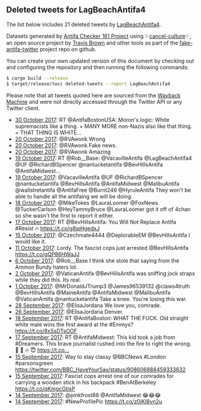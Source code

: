 ## Deleted tweets for LagBeachAntifa4

The list below includes 21 deleted tweets by
[LagBeachAntifa4](https://twitter.com/LagBeachAntifa4).



Datasets generated by [Antifa Checker 161 Project](https://twitter.com/antifacheck161) using ✨[cancel-culture](https://github.com/travisbrown/cancel-culture)✨, an open source project by 
[Travis Brown](https://twitter.com/travisbrown) and other tools as part of the 
[fake-antifa-twitter](https://github.com/antifacheck161/fake-antifa-twitter) project repo on github.

You can create your own updated version of this document by checking out and configuring the
repository and then running the following commands:

```bash
$ cargo build --release
$ target/release/twcc deleted-tweets --report LagBeachAntifa4
```

Please note that all tweets quoted here are sourced from the
[Wayback Machine](https://web.archive.org) and were not directly accessed through the Twitter API or
any Twitter client.

* [30 October 2017](https://web.archive.org/web/20171030050526/https://twitter.com/LagBeachAntifa4/status/924864802199138304): RT @AntifaBostonUSA: Moron's logic:  White supremacists like a thing. + MANY MORE non-Nazis also like that thing. = THAT THING IS WHITE…  <!--924864802199138304-->
* [20 October 2017](https://web.archive.org/web/20171020205554/https://twitter.com/LagBeachAntifa4/status/921480116345167874): @RVAwonk Wrong <!--921480116345167874-->
* [20 October 2017](https://web.archive.org/web/20171020012928/https://twitter.com/LagBeachAntifa4/status/921186573756051457): @RVAwonk Fake news. <!--921186573756051457-->
* [20 October 2017](https://web.archive.org/web/20171020011108/https://twitter.com/LagBeachAntifa4/status/921181960042631170): @RVAwonk Amazing <!--921181960042631170-->
* [19 October 2017](https://web.archive.org/web/20171019155254/https://twitter.com/LagBeachAntifa4/status/921041476011855872): RT @Rob__Base: @VacavilleAntifa @LagBeachAntifa4 @UF @RichardBSpencer @nantucketantifa @BevHillsAntifa @AntifaMidwest…  <!--921041476011855872-->
* [19 October 2017](https://web.archive.org/web/20171019073617/https://twitter.com/LagBeachAntifa4/status/920916498331373570): @VacavilleAntifa @UF @RichardBSpencer @nantucketantifa @BevHillsAntifa @AntifaMidwest @MalibuAntifa @wallstretantifa @AntifaFree @Burnt246 @HyruleAntifa They won't be able to handle all the antifaing we will be doing. <!--920916498331373570-->
* [18 October 2017](https://web.archive.org/web/20171018041510/https://twitter.com/LagBeachAntifa4/status/920503497812008960): @MikeTokes @LauraLoomer @FoxNews @TuckerCarlson @HeyTammyBruce @LauraLoomer got it off of 4chan so she wasn't the first to report it either. <!--920503497812008960-->
* [17 October 2017](https://web.archive.org/web/20171017232912/https://twitter.com/LagBeachAntifa4/status/920431531927179270): RT @BevHillsAntifa: You Will Not Replace Antifa #Resist 🔥 https://t.co/g8jpHgedxJ <!--920431531927179270-->
* [15 October 2017](https://web.archive.org/web/20171015051149/https://twitter.com/LagBeachAntifa4/status/919430590629367808): @Czechmate4444 @DeplorableEM @BevHillsAntifa I would like it. <!--919430590629367808-->
* [11 October 2017](https://web.archive.org/web/20171011005737/https://twitter.com/LagBeachAntifa4/status/917917067642273793): Lordy. The fascist cops just arrested @BevHillsAntifa https://t.co/gQP86HWqJJ <!--917917067642273793-->
* [ 6 October 2017](https://web.archive.org/web/20171006180045/https://twitter.com/LagBeachAntifa4/status/916362608269291520): @Rob__Base I think she stole that saying from the Ammon Bundy haters lol. <!--916362608269291520-->
* [ 2 October 2017](https://web.archive.org/web/20171002011050/https://twitter.com/LagBeachAntifa4/status/914658902939025409): @VaticanAntifa @BevHillsAntifa was sniffing jock straps while they did this. Its real. <!--914658902939025409-->
* [ 1 October 2017](https://web.archive.org/web/20171001024930/https://twitter.com/LagBeachAntifa4/status/914321345361592320): @MrDonaldJTrump3 @James96539132 @claws4truth @BevHillsAntifa @MaineAntifa @AntifaMidwest @MalibuAntifa @VaticanAntifa @nantucketantifa Take a knee. You're losing this war. <!--914321345361592320-->
* [28 September 2017](https://web.archive.org/web/20170928055626/https://twitter.com/LagBeachAntifa4/status/913281225099321344): @ElisaJordana We love you, comrade. <!--913281225099321344-->
* [26 September 2017](https://web.archive.org/web/20170926043226/https://twitter.com/LagBeachAntifa4/status/912535310059393024): @ElisaJordana Denver. <!--912535310059393024-->
* [18 September 2017](https://web.archive.org/web/20170918002222/https://twitter.com/LagBeachAntifa4/status/909573275814162432): RT @AntifaBoston: WHAT THE FUCK.  Old straight white male wins the first award at the #Emmys? https://t.co/8xSsDTsOOF <!--909573275814162432-->
* [17 September 2017](https://web.archive.org/web/20170917045712/https://twitter.com/LagBeachAntifa4/status/909280052017319936): RT @AntifaMidwest: This kid took a job from #Dreamers. This brave journalist rushed into the fire to right the wrong.  📓 💨 🔥 😇 https://t.co… <!--909280052017319936-->
* [15 September 2017](https://web.archive.org/web/20170915114948/https://twitter.com/LagBeachAntifa4/status/908609379846500353): Way to stay classy  @BBCNews   #London   #parsonsgreen  https://twitter.com/BBC_HaveYourSay/status/908606888459333632 <!--908609379846500353-->
* [15 September 2017](https://web.archive.org/web/20170915033953/https://twitter.com/LagBeachAntifa4/status/908535818880520192): Fascist cops arrest one of our comrades for carrying a wooden stick in his backpack   #BenAtBerkeley https://t.co/qKmgcGtjsP <!--908535818880520192-->
* [14 September 2017](https://web.archive.org/web/20170914231522/https://twitter.com/LagBeachAntifa4/status/908469251106856960): @pinkfrost88 @AntifaMidwest 😂😂😂 <!--908469251106856960-->
* [14 September 2017](https://web.archive.org/web/20170914203905/https://twitter.com/LagBeachAntifa4/status/908429921093111808): #NewProfilePic https://t.co/z0iKI8vn2u <!--908429921093111808-->
